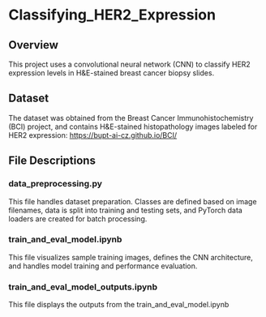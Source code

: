 # Classifying_HER2_Expression

## Overview
This project uses a convolutional neural network (CNN) to classify HER2 expression levels in H&E-stained breast cancer biopsy slides.

## Dataset
The dataset was obtained from the Breast Cancer Immunohistochemistry (BCI) project, and contains H&E-stained histopathology images labeled for HER2 expression: https://bupt-ai-cz.github.io/BCI/

## File Descriptions
### data_preprocessing.py
This file handles dataset preparation. Classes are defined based on image filenames, data is split into training and testing sets, and PyTorch data loaders are created for batch processing.

### train_and_eval_model.ipynb
This file visualizes sample training images, defines the CNN architecture, and handles model training and performance evaluation.

### train_and_eval_model_outputs.ipynb
This file displays the outputs from the train_and_eval_model.ipynb

